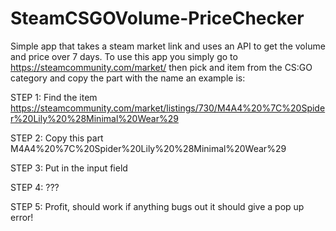 # SteamCSGOVolume-PriceChecker
Simple app that takes a steam market link and uses an API to get the volume and price over 7 days.
To use this app you simply go to https://steamcommunity.com/market/ then pick and item from the CS:GO category and copy the part with the name an example is:


STEP 1: Find the item https://steamcommunity.com/market/listings/730/M4A4%20%7C%20Spider%20Lily%20%28Minimal%20Wear%29


STEP 2: Copy this part M4A4%20%7C%20Spider%20Lily%20%28Minimal%20Wear%29


STEP 3: Put in the input field


STEP 4: ???


STEP 5: Profit, should work if anything bugs out it should give a pop up error!


